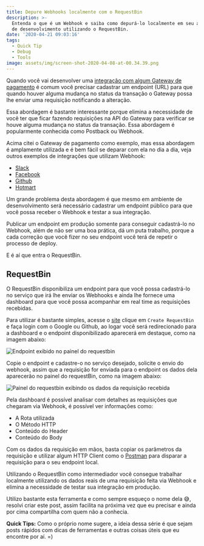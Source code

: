 ```yaml
---
title: Depure Webhooks localmente com o RequestBin
description: >-
  Entenda o que é um Webhook e saiba como depurá-lo localmente em seu ambiente
  de desenvolvimento utilizando o RequestBin.
date: '2020-04-21 09:03:16'
tags:
  - Quick Tip
  - Debug
  - Tools
image: assets/img/screen-shot-2020-04-08-at-00.34.39.png
---
```

Quando você vai desenvolver uma [integração com algum Gateway de pagamento](https://docs.pagar.me/docs/overview-postback-url) é comum você precisar cadastrar um endpoint (URL) para que quando houver alguma mudança no status da transação o Gateway possa lhe enviar uma requisição notificando a alteração.

Essa abordagem é bastante interessante porque elimina a necessidade de você ter que ficar fazendo requisições na API do Gateway para verificar se houve alguma mudança no status da transação. Essa abordagem é popularmente conhecida como Postback ou Webhook.

Acima citei o Gateway de pagamento como exemplo, mas essa abordagem é amplamente utilizada e é bem fácil se deparar com ela no dia a dia, veja outros exemplos de integrações que utilizam Webhook:

* [Slack](https://api.slack.com/legacy/custom-integrations/outgoing-webhooks)
* [Facebook](https://developers.facebook.com/docs/marketing-api/guides/lead-ads/quickstart/webhooks-integration?locale=pt_BR)
* [Github](https://developer.github.com/webhooks/)
* [Hotmart](https://atendimento.hotmart.com.br/hc/pt-br/articles/360001491352-Como-configurar-sua-API-atrav%C3%A9s-do-Webhook-Postback-)

Um grande problema desta abordagem é que mesmo em ambiente de desenvolvimento será necessário cadastrar um endpoint público para que você possa receber o Webhook e testar a sua integração.

Publicar um endpoint em produção somente para conseguir cadastrá-lo no Webhook, além de não ser uma boa prática, dá um puta trabalho, porque a cada correção que você fizer no seu endpoint você terá de repetir o processo de deploy. 

E é aí que entra o RequestBin.

## RequestBin

O RequestBin disponibiliza um endpoint para que você possa cadastrá-lo no serviço que irá lhe enviar os Webhooks e ainda lhe fornece uma dashboard para que você possa acompanhar em real time as requisições recebidas.

Para utilizar é bastante simples, acesse o [site](https://requestbin.com/) clique em `Create RequestBin` e faça login com o Google ou Github, ao logar você será redirecionado para a dashboard e o endpoint disponibilizado aparecerá em destaque, como na imagem abaixo:

![Endpoint exibido no painel do requestbin](assets/img/screen-shot-2020-04-08-at-00.37.00.png "Endpoint exibido no painel do requestbin")

Copie o endpoint e cadastre-o no serviço desejado, solicite o envio do webhook, assim que a requisição for enviada para o endpoint os dados dela aparecerão no painel do requestBin, como na imagem abaixo: 

![Painel do requestbin exibindo os dados da requisição recebida](assets/img/screen-shot-2020-04-08-at-00.34.39.png "Painel do requestbin exibindo os dados da requisição recebida")

Pela dashboard é possível analisar com detalhes as requisições que chegaram via Webhook, é possível ver informações como:

* A Rota utilizada
* O Método HTTP
* Conteúdo do Header
* Conteúdo do Body  

Com os dados da requisição em mãos, basta copiar os parâmetros da requisição e utilizar algum HTTP Client como o [Postman](https://www.postman.com/) para disparar a requisição para o seu endpoint local.

Utilizando o RequestBin como intermediador você consegue trabalhar localmente utilizando os dados reais de uma requisição feita via Webhook e elimina a necessidade de testar sua integração em produção.

Utilizo bastante esta ferramenta e como sempre esqueço o nome dela 😅, resolvi criar este post, assim facilita na próxima vez que eu precisar e ainda por cima compartilha com quem não a conhecia.

**Quick Tips:** Como o próprio nome sugere, a ideia dessa série é que sejam posts rápidos com dicas de ferramentas e outras coisas úteis que eu encontre por aí. =)